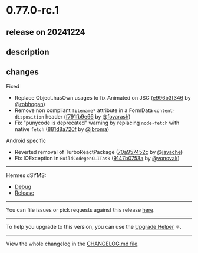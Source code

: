 # 0.77.0-rc.1

## release on 20241224

## description

## changes

Fixed

* Replace Object.hasOwn usages to fix Animated on JSC (<a href="https://github.com/facebook/react-native/commit/e996b3f346462a394012a722ce19990cdf9c3d9a">e996b3f346</a> by <a href="https://github.com/robhogan">@robhogan</a>)
* Remove non compliant <code>filename*</code> attribute in a FormData <code>content-disposition</code> header (<a href="https://github.com/facebook/react-native/commit/f791fb9e660fe15bccf55029045c48f4bbcbc5cb">f791fb9e66</a> by <a href="https://github.com/foyarash">@foyarash</a>)
* Fix "punycode is deprecated" warning by replacing <code>node-fetch</code> with native <code>fetch</code> (<a href="https://github.com/facebook/react-native/commit/881d8a720fb24241d7b2127273ca6116833bf176">881d8a720f</a> by <a href="https://github.com/jbroma">@jbroma</a>)

Android specific

* Reverted removal of TurboReactPackage (<a href="https://github.com/facebook/react-native/commit/70a957452c438a74787f4f752b2c274360cb2edd">70a957452c</a> by <a href="https://github.com/javache">@javache</a>)
* Fix IOException in <code>BuildCodegenCLITask</code> (<a href="https://github.com/facebook/react-native/commit/9147b0753a6c3afb2480b079f91614cd7189a28a">9147b0753a</a> by <a href="https://github.com/vonovak">@vonovak</a>)

*** ** * ** ***

Hermes dSYMS:

* <a href="https://repo1.maven.org/maven2/com/facebook/react/react-native-artifacts/0.77.0-rc.1/react-native-artifacts-0.77.0-rc.1-hermes-framework-dSYM-debug.tar.gz" rel="nofollow">Debug</a>
* <a href="https://repo1.maven.org/maven2/com/facebook/react/react-native-artifacts/0.77.0-rc.1/react-native-artifacts-0.77.0-rc.1-hermes-framework-dSYM-release.tar.gz" rel="nofollow">Release</a>

*** ** * ** ***

You can file issues or pick requests against this release <a href="https://github.com/reactwg/react-native-releases/issues/new/choose">here</a>.

*** ** * ** ***

To help you upgrade to this version, you can use the <a href="https://react-native-community.github.io/upgrade-helper/" rel="nofollow">Upgrade Helper</a> ⚛️.

*** ** * ** ***

View the whole changelog in the <a href="https://github.com/facebook/react-native/blob/main/CHANGELOG.md">CHANGELOG.md file</a>.

